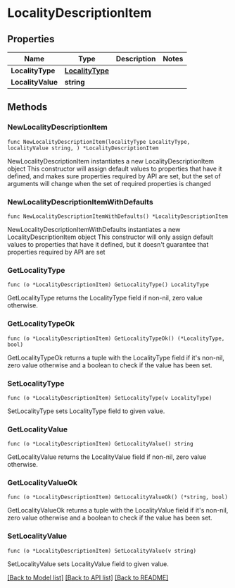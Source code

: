# LocalityDescriptionItem

## Properties

Name | Type | Description | Notes
------------ | ------------- | ------------- | -------------
**LocalityType** | [**LocalityType**](LocalityType.md) |  | 
**LocalityValue** | **string** |  | 

## Methods

### NewLocalityDescriptionItem

`func NewLocalityDescriptionItem(localityType LocalityType, localityValue string, ) *LocalityDescriptionItem`

NewLocalityDescriptionItem instantiates a new LocalityDescriptionItem object
This constructor will assign default values to properties that have it defined,
and makes sure properties required by API are set, but the set of arguments
will change when the set of required properties is changed

### NewLocalityDescriptionItemWithDefaults

`func NewLocalityDescriptionItemWithDefaults() *LocalityDescriptionItem`

NewLocalityDescriptionItemWithDefaults instantiates a new LocalityDescriptionItem object
This constructor will only assign default values to properties that have it defined,
but it doesn't guarantee that properties required by API are set

### GetLocalityType

`func (o *LocalityDescriptionItem) GetLocalityType() LocalityType`

GetLocalityType returns the LocalityType field if non-nil, zero value otherwise.

### GetLocalityTypeOk

`func (o *LocalityDescriptionItem) GetLocalityTypeOk() (*LocalityType, bool)`

GetLocalityTypeOk returns a tuple with the LocalityType field if it's non-nil, zero value otherwise
and a boolean to check if the value has been set.

### SetLocalityType

`func (o *LocalityDescriptionItem) SetLocalityType(v LocalityType)`

SetLocalityType sets LocalityType field to given value.


### GetLocalityValue

`func (o *LocalityDescriptionItem) GetLocalityValue() string`

GetLocalityValue returns the LocalityValue field if non-nil, zero value otherwise.

### GetLocalityValueOk

`func (o *LocalityDescriptionItem) GetLocalityValueOk() (*string, bool)`

GetLocalityValueOk returns a tuple with the LocalityValue field if it's non-nil, zero value otherwise
and a boolean to check if the value has been set.

### SetLocalityValue

`func (o *LocalityDescriptionItem) SetLocalityValue(v string)`

SetLocalityValue sets LocalityValue field to given value.



[[Back to Model list]](../README.md#documentation-for-models) [[Back to API list]](../README.md#documentation-for-api-endpoints) [[Back to README]](../README.md)



